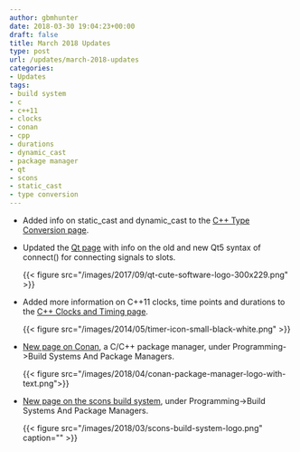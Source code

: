 ```yaml
---
author: gbmhunter
date: 2018-03-30 19:04:23+00:00
draft: false
title: March 2018 Updates
type: post
url: /updates/march-2018-updates
categories:
- Updates
tags:
- build system
- c
- c++11
- clocks
- conan
- cpp
- durations
- dynamic_cast
- package manager
- qt
- scons
- static_cast
- type conversion
---
```


* Added info on static_cast and dynamic_cast to the [C++ Type Conversion page](http://blog.mbedded.ninja/programming/languages/c-plus-plus/type-conversion).  

* Updated the [Qt page](http://blog.mbedded.ninja/programming/languages/c-plus-plus/qt-cute) with info on the old and new Qt5 syntax of connect() for connecting signals to slots.  

	{{< figure src="/images/2017/09/qt-cute-software-logo-300x229.png" >}}

* Added more information on C++11 clocks, time points and durations to the [C++ Clocks and Timing page](http://blog.mbedded.ninja/programming/languages/c-plus-plus/clocks-and-timing).  

	{{< figure src="/images/2014/05/timer-icon-small-black-white.png" >}}

* [New page on Conan](http://blog.mbedded.ninja/programming/compilers-build-systems-and-package-managers/conan), a C/C++ package manager, under Programming->Build Systems And Package Managers.  

	{{< figure src="/images/2018/04/conan-package-manager-logo-with-text.png">}}

* [New page on the scons build system](http://blog.mbedded.ninja/programming/build-systems-and-package-managers/scons), under Programming->Build Systems And Package Managers.  

	{{< figure src="/images/2018/03/scons-build-system-logo.png" caption=""  >}}
